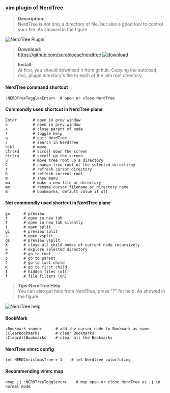 ### vim plugin of NerdTree

><b>Description:</b><br>
    NerdTree is not only a directory of file, but also a good tool to control your file. As showed in the figure

![NerdTree Plugin](http://images.vimkid.com/1_100/7_1.jpg "NerdTree Plugin")

><b>Download:</b><br>
    https://github.com/scrooloose/nerdtree
[![download](https://github.com/scrooloose/nerdtree "NerdTree")](https://github.com/scrooloose/nerdtree)

><b>Install:</b><br>
    At first, you should download it from github. 
    Copying the autoload, doc, plugin directory's file to each of the vim root directory.

#### NerdTree command shortcut
    :NERDTreeToggle<Enter>  # open or close NerdTree
    
#### Commondly used shortcut in NerdTree plane
    Enter       # open in prev window
    o           # open in prev window
    x           # close parent of node
    ?           # toggle help 
    q           # quit NerdTree
    /           # search in NerdTree
    hjkl        # move
    ctrl+d      # scroll down the screen
    ctrl+u      # scroll up the screen
    u           # move tree root up a directory
    C           # change tree root ot the selected directiroy 
    r           # refresh cursor directory
    R           # refresh current root
    m           # show menu
    ma          # make a new file or directory
    mm          # remame cursor filename or directory name
    B           # bookmarks, default value if off

#### Not commondly used shortcut in NerdTree plane
    go      # preview
    t       # open in new tab
    T       # open in new tab silently  
    i       # open split
    gi      # preview split
    s       # open vsplit
    gs      # preview vsplit
    X       # close all child nodes of current node recursively
    e       # explore selected directory
    P       # go to root
    p       # go to parent
    J       # go to last child
    K       # go to first child
    I       # hidden files (off)
    f       # file filters (on)

><b>Tips:NerdTree Help</b><br>
    You can also get help from NerdTree, press "?" for help. As showed in the figure.

![NerdTree help](http://images.vimkid.com/1_100/7_2.jpg "NerdTree help")

#### BookMark
    :Bookmark <name>      # add the cursor node to Bookmark as name. 
    :ClearBookmarks       # clear Bookmarks
    :ClearAllBookmarks    # clear all the Bookmarks

#### NerdTree vimrc config
    let NERDChristmasTree = 1    # let Nerdtree colorfuling

#### Recommending vimrc map
    nmap ;j :NERDTreeToggle<cr>    # map open or close NerdTree as ;j in normal mode 
    
